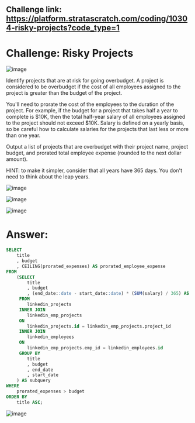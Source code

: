 ## Challenge link: https://platform.stratascratch.com/coding/10304-risky-projects?code_type=1

# Challenge: Risky Projects

![image](https://github.com/user-attachments/assets/d856fbe8-9580-4805-930d-9fda61c2cc53)


Identify projects that are at risk for going overbudget. A project is considered to be overbudget if the cost of all employees assigned to the project is greater than the budget of the project.


You'll need to prorate the cost of the employees to the duration of the project. For example, if the budget for a project that takes half a year to complete is $10K, then the total half-year salary of all employees assigned to the project should not exceed $10K. Salary is defined on a yearly basis, so be careful how to calculate salaries for the projects that last less or more than one year.


Output a list of projects that are overbudget with their project name, project budget, and prorated total employee expense (rounded to the next dollar amount).


HINT: to make it simpler, consider that all years have 365 days. You don't need to think about the leap years.

![image](https://github.com/user-attachments/assets/98caa40c-ec4b-45e6-8942-69aedfd02ce5)

![image](https://github.com/user-attachments/assets/cdecf78a-9026-430c-b32d-0159e03f4df0)

![image](https://github.com/user-attachments/assets/3b76f9a1-589b-414c-bdf4-35764ea9dcb6)


# Answer:

``` sql
SELECT 
    title
    , budget
    , CEILING(prorated_expenses) AS prorated_employee_expense
FROM
    (SELECT 
        title
        , budget
        , (end_date::date - start_date::date) * (SUM(salary) / 365) AS prorated_expenses
     FROM 
        linkedin_projects
     INNER JOIN 
        linkedin_emp_projects
     ON 
        linkedin_projects.id = linkedin_emp_projects.project_id
     INNER JOIN 
        linkedin_employees
     ON 
        linkedin_emp_projects.emp_id = linkedin_employees.id
     GROUP BY 
        title
        , budget
        , end_date
        , start_date
    ) AS subquery
WHERE 
    prorated_expenses > budget
ORDER BY 
    title ASC;
```

![image](https://github.com/user-attachments/assets/db5bc4cf-2d97-47fc-955d-8b62cebf9bf5)
